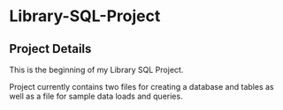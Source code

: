 # Library-SQL-Project

## Project Details
This is the beginning of my Library SQL Project.

Project currently contains two files for creating a database and tables as well as a file for sample data loads and queries.